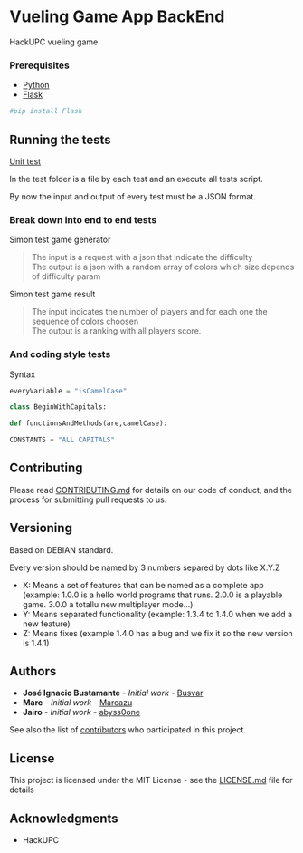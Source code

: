 # Vueling Game App BackEnd
HackUPC vueling game

### Prerequisites

- [Python](https://www.python.org/downloads/windows/)
- [Flask](https://www.python.org/downloads/windows/)
```Python
#pip install Flask
```

## Running the tests

[Unit test](https://docs.python.org/3/library/unittest.html)

In the test folder is a file by each test and an execute all tests script.

By now the input and output of every test must be a JSON format.

### Break down into end to end tests

Simon test game generator
> The input is a request with a json that indicate the difficulty <br>
> The output is a json with a random array of colors which size depends of difficulty param

Simon test game result
> The input indicates the number of players and for each one the sequence of colors choosen <br>
> The output is a ranking with all players score.

### And coding style tests

Syntax
```Python
everyVariable = "isCamelCase"

class BeginWithCapitals:

def functionsAndMethods(are,camelCase):

CONSTANTS = "ALL CAPITALS"
```

## Contributing

Please read [CONTRIBUTING.md](https://gist.github.com/PurpleBooth/b24679402957c63ec426) for details on our code of conduct, and the process for submitting pull requests to us.

## Versioning

Based on DEBIAN standard.

Every version should be named by 3 numbers separed by dots like X.Y.Z
- X: Means a set of features that can be named as a complete app (example: 1.0.0 is a hello world programs that runs. 2.0.0 is a playable game. 3.0.0 a totallu new multiplayer mode...)  
- Y: Means separated functionality (example: 1.3.4 to 1.4.0 when we add a new feature)
- Z: Means fixes (example 1.4.0 has a bug and we fix it so the new version is 1.4.1)

## Authors

* **José Ignacio Bustamante** - *Initial work* - [Busvar](https://github.com/busvar)
* **Marc** - *Initial work* - [Marcazu](https://github.com/marcazu)
* **Jairo** - *Initial work* - [abyss0one](https://github.com/abyss0one)


See also the list of [contributors](https://github.com/your/project/contributors) who participated in this project.

## License

This project is licensed under the MIT License - see the [LICENSE.md](LICENSE.md) file for details

## Acknowledgments

* HackUPC
